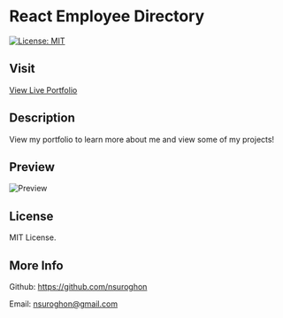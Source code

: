 # React Employee Directory

[![License: MIT](https://img.shields.io/badge/License-MIT-yellow.svg)](https://opensource.org/licenses/MIT)

## Visit
[View Live Portfolio](https://nsuroghon.github.io/Employee-Directory/)

## Description
View my portfolio to learn more about me and view some of my projects!

## Preview
![Preview](https://github.com/nsuroghon/Employee-Directory/blob/main/Screen%20Shot%202021-03-24%20at%2010.14.19%20AM.png)

## License
MIT License.

## More Info
Github: https://github.com/nsuroghon

Email: nsuroghon@gmail.com
